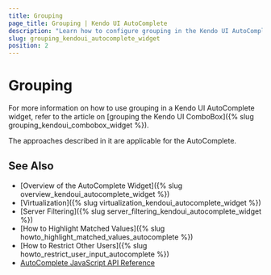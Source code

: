 ```yaml
---
title: Grouping
page_title: Grouping | Kendo UI AutoComplete
description: "Learn how to configure grouping in the Kendo UI AutoComplete, ComboBox, DropDownList and MultiSelect widgets."
slug: grouping_kendoui_autocomplete_widget
position: 2
---
```


# Grouping

For more information on how to use grouping in a Kendo UI AutoComplete widget, refer to the article on [grouping the Kendo UI ComboBox]({% slug grouping_kendoui_combobox_widget %}).

The approaches described in it are applicable for the AutoComplete.

## See Also

* [Overview of the AutoComplete Widget]({% slug overview_kendoui_autocomplete_widget %})
* [Virtualization]({% slug virtualization_kendoui_autocomplete_widget %})
* [Server Filtering]({% slug server_filtering_kendoui_autocomplete_widget %})
* [How to Highlight Matched Values]({% slug howto_highlight_matched_values_autocomplete %})
* [How to Restrict Other Users]({% slug howto_restrict_user_input_autocomplete %})
* [AutoComplete JavaScript API Reference](/api/javascript/ui/autocomplete)
